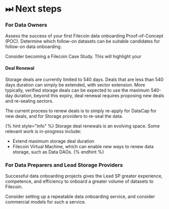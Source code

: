 # ⏭ Next steps

### For Data Owners

Assess the success of your first Filecoin data onboarding Proof-of-Concept (POC). Determine which follow-on datasets can be suitable candidates for follow-on data onboarding.

Consider becoming a Filecoin Case Study. This will highlight your&#x20;

#### Deal Renewal

Storage deals are currently limited to 540 days. Deals that are less than 540 days duration can simply be extended, with sector extension. More typically, verified storage deals can be expected to use the maximum 540-day duration, beyond this expiry, deal renewal requires proposing new deals and re-sealing sectors.

The current process to renew deals is to simply re-apply for DataCap for new deals, and for Storage providers to re-seal the data.

{% hint style="info" %}
Storage deal renewals is an evolving space. Some relevant work is in-progress include:

* Extend maximum storage deal duration&#x20;
* Filecoin Virtual Machine, which can enable new ways to renew data storage, such as Data DAOs.
{% endhint %}

###

### For Data Preparers and Lead Storage Providers

Successful data onboarding projects gives the Lead SP greater experience, competence, and efficiency to onboard a greater volume of datasets to Filecoin.&#x20;

Consider setting up a repeatable data onboarding service, and consider commercial models for such a service.







